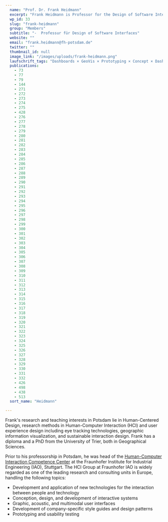 ```yaml
---
  name: "Prof. Dr. Frank Heidmann"
  excerpt: "Frank Heidmann is Professor for the Design of Software Interfaces at the Potsdam University of Applied Sciences."
  wp_id: 33
  slug: "frank-heidmann"
  group: "Members"
  subtitle: "-	Professur für Design of Software Interfaces"
  website: ""
  email: "frank.heidmann@fh-potsdam.de"
  twitter: ""
  thumbnail_id: null
  image_link: "/images/uploads/frank-heidmann.png"
  laufschrift_tags: "Dashboards × GeoVis × Prototyping × Concept × Dashboards × GeoVis × Prototyping"
  publications: 
    - 73
    - 77
    - 79
    - 144
    - 271
    - 272
    - 273
    - 274
    - 275
    - 428
    - 276
    - 277
    - 278
    - 279
    - 280
    - 281
    - 282
    - 283
    - 284
    - 285
    - 286
    - 287
    - 288
    - 289
    - 290
    - 291
    - 292
    - 293
    - 294
    - 295
    - 296
    - 297
    - 298
    - 299
    - 300
    - 301
    - 302
    - 303
    - 304
    - 305
    - 306
    - 307
    - 308
    - 309
    - 310
    - 311
    - 312
    - 313
    - 314
    - 315
    - 316
    - 317
    - 318
    - 319
    - 320
    - 321
    - 322
    - 323
    - 324
    - 325
    - 326
    - 327
    - 328
    - 329
    - 330
    - 331
    - 332
    - 426
    - 498
    - 438
    - 513
  sort_name: "Heidmann"

---
```

Frank's research and teaching interests in Potsdam lie in Human-Centered Design, research methods in Human-Computer Interaction (HCI) and user experience design including eye tracking technologies, geographic information visualization, and sustainable interaction design. Frank has a diploma and a PhD from the University of Trier, both in Geographical Sciences.

Prior to his professorship in Potsdam, he was head of the <a href="http://www.hci.iao.fraunhofer.de/" target="_blank" rel="noopener noreferrer">Human-Computer Interaction Competence Center</a> at the Fraunhofer Institute for Industrial Engineering (IAO), Stuttgart. The HCI Group at Fraunhofer IAO is widely regarded as one of the leading research and consulting units in Europe, handling the following topics:
<ul>
 	<li>Development and application of new technologies for the interaction between people and technology</li>
 	<li>Conception, design, and development of interactive systems</li>
 	<li>Graphic, acoustic, and multimodal user interfaces</li>
 	<li>Development of company-specific style guides and design patterns</li>
 	<li>Prototyping and usability testing</li>
</ul>